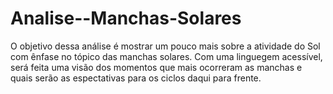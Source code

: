 # Analise--Manchas-Solares
O objetivo dessa análise é mostrar um pouco mais sobre a atividade do Sol com ênfase no tópico das manchas solares. Com uma linguegem acessível, será feita uma visão dos momentos que mais ocorreram as manchas e quais serão as espectativas para os ciclos daqui para frente. 
